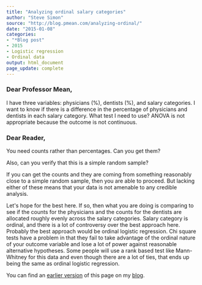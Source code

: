 ```yaml
---
title: "Analyzing ordinal salary categories"
author: "Steve Simon"
source: "http://blog.pmean.com/analyzing-ordinal/"
date: "2015-01-08"
categories: 
- "*Blog post"
- 2015
- Logistic regression
- Ordinal data
output: html_document
page_update: complete
---
```


### Dear Professor Mean,

I have three variables: physicians (%), dentists (%), and salary categories. I want to know if there is a difference in the percentage of physicians and dentists in each salary category. What test I need to use? ANOVA is not appropriate because the outcome is not continuous.

<!---More--->

### Dear Reader,

You need counts rather than percentages. Can you get them?

Also, can you verify that this is a simple random sample?

If you can get the counts and they are coming from something reasonably close to a simple random sample, then you are able to proceed. But lacking either of these means that your data is not amenable to any credible analysis.

Let's hope for the best here. If so, then what you are doing is comparing to see if the counts for the physicians and the counts for the dentists are allocated roughly evenly across the salary categories. Salary category is ordinal, and there is a lot of controversy over the best approach here. Probably the best approach would be ordinal logistic regression. Chi square tests have a problem in that they fail to take advantage of the ordinal nature of your outcome variable and lose a lot of power against reasonable alternative hypotheses. Some people will use a rank based test like Mann-Whitney for this data and even though there are a lot of ties, that ends up being the same as ordinal logistic regression.

You can find an [earlier version][sim1] of this page on my [blog][sim2].

[sim1]: http://blog.pmean.com/analyzing-ordinal/
[sim2]: http://blog.pmean.com



